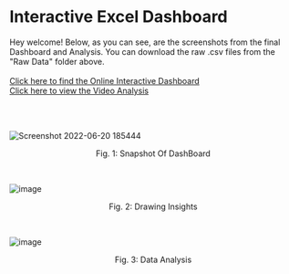 # Interactive Excel Dashboard

Hey welcome! Below, as you can see, are the screenshots from the final Dashboard and Analysis. You can download the raw .csv files from the "Raw Data" folder above.</br></br>
[Click here to find the Online Interactive Dashboard](https://onedrive.live.com/view.aspx?resid=805EBE40645B2DD6!4145&ithint=file%2cxlsx&authkey=!ALz7VhXEErxs_gI) </br>
[Click here to view the Video Analysis](https://www.youtube.com/watch?v=oWy7ZkS3axE&t=275s)

</br></br>

![Screenshot 2022-06-20 185444](https://user-images.githubusercontent.com/91784043/174611756-6ab4cc61-c2de-4ac3-a9d4-76dc5da8ee65.png)

<p align = "center">
Fig. 1: Snapshot Of DashBoard
</p>
 </br>

![image](https://user-images.githubusercontent.com/91784043/174629927-393f577d-4838-46f6-af89-8f0365006875.png)

<p align = "center">
Fig. 2: Drawing Insights
</p>
 </br>


![image](https://user-images.githubusercontent.com/91784043/174628952-ebd24ffe-00e2-424b-aa3c-5f413b97f75a.png)

<p align = "center">
Fig. 3: Data Analysis
</p>
